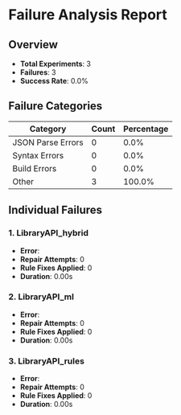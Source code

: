 # Failure Analysis Report

## Overview

- **Total Experiments**: 3
- **Failures**: 3
- **Success Rate**: 0.0%

## Failure Categories

| Category | Count | Percentage |
|----------|-------|------------|
| JSON Parse Errors | 0 | 0.0% |
| Syntax Errors | 0 | 0.0% |
| Build Errors | 0 | 0.0% |
| Other | 3 | 100.0% |

## Individual Failures

### 1. LibraryAPI_hybrid

- **Error**: 
- **Repair Attempts**: 0
- **Rule Fixes Applied**: 0
- **Duration**: 0.00s

### 2. LibraryAPI_ml

- **Error**: 
- **Repair Attempts**: 0
- **Rule Fixes Applied**: 0
- **Duration**: 0.00s

### 3. LibraryAPI_rules

- **Error**: 
- **Repair Attempts**: 0
- **Rule Fixes Applied**: 0
- **Duration**: 0.00s

